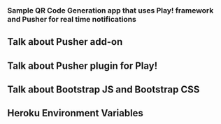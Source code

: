 ### Sample QR Code Generation app that uses Play! framework and Pusher for real time notifications

## Talk about Pusher add-on

## Talk about Pusher plugin for Play!

## Talk about Bootstrap JS and Bootstrap CSS

## Heroku Environment Variables

